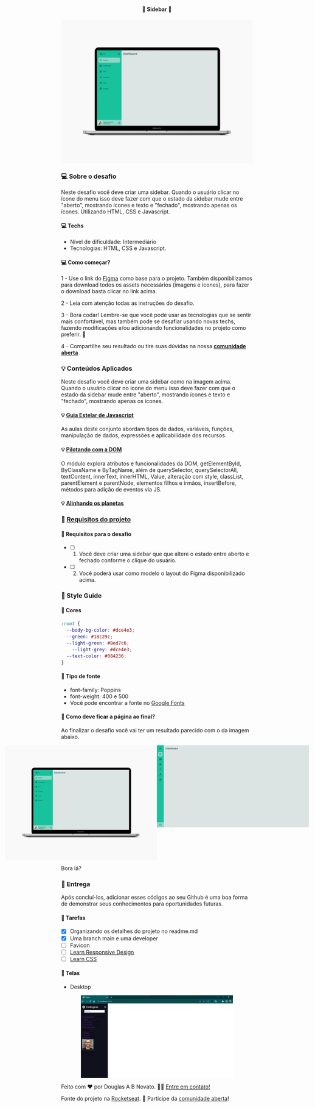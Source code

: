 <h4 align="center"> 
	🚧 Sidebar 🚀
</h4>

<p align="center" style="display: flex; align-items: flex-start; justify-content: center;">
  <img alt="versão 1 do projeto" title="#sidebar" src="./.github/sidebar-template.jpg">
</p>  

### 💻 Sobre o desafio

Neste desafio você deve criar uma sidebar. Quando o usuário clicar no ícone do menu isso deve fazer com que o estado da sidebar mude entre "aberto", mostrando ícones e texto e "fechado", mostrando apenas os ícones. Utilizando HTML, CSS e Javascript.

#### 💻 Techs

- Nível de dificuldade: Intermediário
- Tecnologias: HTML, CSS e Javascript.

#### 💻 Como começar?

1 - Use o link do [Figma](https://www.figma.com/file/qOlC6p8VYPoU25CDIaKI25/DD-Sidebar-Responsiva-Copy?fuid=850142401757702475) como base para o projeto. Também disponibilizamos para download todos os assets necessários (imagens e ícones), para fazer o download basta clicar no link acima.  

2 - Leia com atenção todas as instruções do desafio.

3 - Bora codar! Lembre-se que você pode usar as tecnologias que se sentir mais confortável, mas também pode se desafiar usando novas techs, fazendo modificações e/ou adicionando funcionalidades no projeto como preferir. 🚀

4 - Compartilhe seu resultado ou tire suas dúvidas na nossa [**comunidade aberta**](https://discord.gg/bacwY2gDCF)

### 💡 Conteúdos Aplicados

Neste desafio você deve criar uma sidebar como na imagem acima. Quando o usuário clicar no ícone do menu isso deve fazer com que o estado da sidebar mude entre "aberto", mostrando ícones e texto e "fechado", mostrando apenas os ícones.

#### 💡 [Guia Estelar de Javascript](https://app.rocketseat.com.br/node/o-guia-estelar-de-java-script) 
As aulas deste conjunto abordam tipos de dados, variáveis, funções, manipulação de dados, expressões e aplicabilidade dos recursos.

#### 💡 [Pilotando com a DOM](https://app.rocketseat.com.br/node/pilotando-com-a-dom)
O módulo explora atributos e funcionalidades da DOM, getElementById, ByClassName e ByTagName, além de querySelector, querySelectorAll, textContent, innerText, innerHTML, Value, alteração com style, classList, parentElement e parentNode, elementos filhos e irmãos, insertBefore, métodos para adição de eventos via JS.

#### 💡 [Alinhando os planetas](https://app.rocketseat.com.br/node/flexbox) 

### 🚀 [Requisitos do projeto](https://efficient-sloth-d85.notion.site/Desafio-Sidebar-f2251eb4976941eb958326ea327ffeb9)

#### 🚀 Requisitos para o desafio 

- [ ] 1. Você deve criar uma sidebar que que altere o estado entre aberto e fechado conforme o clique do usuário.
- [ ] 2. Você poderá usar como modelo o layout do Figma disponibilizado acima.
 
### 🎨 Style Guide

#### 🎨 Cores

````css
:root {
  --body-bg-color: #dce4e3;
  --green: #18c29c;
  --light-green: #8ed7c6;
	--light-grey: #dce4e3;
  --text-color: #084236;
}
````

#### 🎨 Tipo de fonte

- font-family: Poppins 
- font-weight: 400 e 500
- Você pode encontrar a fonte no [Google Fonts](https://fonts.google.com/)

#### 🎨 Como deve ficar a página ao final?

Ao finalizar o desafio você vai ter um resultado parecido com o da imagem abaixo.  

<p align="center" style="display: flex; align-items: flex-start; justify-content: center;">
  <img alt="versão 1 do projeto" title="#receita" src="./.github/sidebar-template.jpg" width="400px">
  <img alt="versão 1 do projeto" title="#receita" src="./.github/animacao.gif" width="400px">
</p>  

Bora lá?

### 📅 Entrega

Após concluí-los, adicionar esses códigos ao seu Github é uma boa forma de demonstrar seus conhecimentos para oportunidades futuras.

#### 📅 Tarefas

- [x] Organizando os detalhes do projeto no readme.md
- [x] Uma branch main e uma developer
- [ ] Favicon
- [ ] [Learn Responsive Design](https://web.dev/learn/design/)
- [ ] [Learn CSS](https://web.dev/learn/css/)

#### 📅 Telas

- Desktop

<p align="center" style="display: flex; align-items: flex-start; justify-content: center;">
  <img alt="versão 1 do projeto" title="#receita" src="./.github/tela-1.jpg" width="400px">
</p>

Feito com ❤️ por Douglas A B Novato. 👋🏽 [Entre em contato!](https://www.linkedin.com/in/douglasabnovato/)
 
Fonte do projeto na [Rocketseat](https://www.rocketseat.com.br/). 👋 Participe da [comunidade aberta](https://discord.gg/bacwY2gDCF)!
